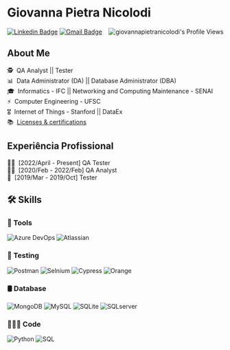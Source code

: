 # Giovanna Pietra Nicolodi

<img align="right" src="https://komarev.com/ghpvc/?username=giovannapietranicolodi" alt="giovannapietranicolodi's Profile Views" />

[![Linkedin Badge](https://img.shields.io/badge/LinkedIn-giovannapietranicolodi-blue?style=flat-square&logo=Linkedin&logoColor=white&link=https://www.linkedin.com/in/giovannapietranicolodi/)](https://www.linkedin.com/in/giovannapietranicolodi/) 
[![Gmail Badge](https://img.shields.io/badge/-giovannapietranicolodi.me@gmail.com-c14438?style=flat-square&logo=Gmail&logoColor=white&link=mailto:giovannapietranicolodi.me@gmail.com)](mailto:giovannapietranicolodi@gmail.com)
<!--![Giovanna Pietra Nicolodi's github stats](https://github-readme-stats.vercel.app/api?username=giovannapietranicolodi&show_icons=true&theme=tokyonight)-->

## About Me

🕵️ &nbsp;QA Analyst || Tester  
📊 &nbsp;Data Administrator (DA) || Database Administrator (DBA)  
🎓 &nbsp;Informatics - IFC || Networking and Computing Maintenance - SENAI  
⚡ &nbsp;Computer Engineering - UFSC  
🎖️ &nbsp;Internet of Things - Stanford  || DataEx  
📚 &nbsp;[Licenses & certifications](https://ufscbr-my.sharepoint.com/:f:/g/personal/g_pietra_nicolodi_ufsc_br/Ep5sey19a7FDoJ8-gnpyR2cBlYsHCasvReKiga3eBY3FUw?e=saFp5R)


## Experiência Profissional

🕵🏻 &nbsp;[2022/April - Present] QA Tester   
🕵🏻 &nbsp;[2020/Feb - 2022/Feb] QA Analyst   
🧪 &nbsp;[2019/Mar - 2019/Oct] Tester  

## 🛠️ Skills

### :wrench: Tools 
![Azure DevOps](https://img.shields.io/badge/Azure_DevOps-0078D7?style=for-the-badge&logo=azure-devops&logoColor=white)
![Atlassian](https://img.shields.io/badge/Atlassian-#2a52bf?style=for-the-badge&logo=azure-devops&logoColor=white)

### 🧪 Testing

![Postman](https://img.shields.io/badge/Postman-ed441a?style=for-the-badge&logo=postman&logoColor=white)
![Selnium](https://img.shields.io/badge/Selenium-30a31c7?style=for-the-badge&logo=azure-devops&logoColor=white)
![Cypress](https://img.shields.io/badge/Cypress-#2abf75?style=for-the-badge&logo=azure-devops&logoColor=white)
![Orange](https://img.shields.io/badge/Orange-#e34519?style=for-the-badge&logo=azure-devops&logoColor=white)

### 🛢 Database

![MongoDB](https://img.shields.io/badge/MongoDB-4EA94B?style=for-the-badge&logo=mongodb&logoColor=white)
![MySQL](https://img.shields.io/badge/MySQL-005C84?style=for-the-badge&logo=mysql&logoColor=white)
![SQLite](https://img.shields.io/badge/SQLite-07405E?style=for-the-badge&logo=sqlite&logoColor=white)
![SQLserver](https://img.shields.io/badge/Microsoft_SQL_Server-CC2927?style=for-the-badge&logo=microsoft-sql-server&logoColor=white)

### 👨🏻‍💻 Code

![Python](https://img.shields.io/badge/Python-14354C?style=for-the-badge&logo=python&logoColor=white)
![SQL](https://img.shields.io/badge/SQL-#2abfb5?style=for-the-badge&logo=python&logoColor=white)
